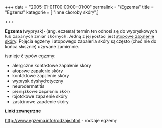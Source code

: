 +++
date = "2005-01-01T00:00:00+01:00"
permalink = "/Egzema/"
title = "Egzema"
kategorie = [ "inne choroby skóry",]

+++

**Egzema** (wyprysk)- (ang. eczema) termin ten odnosi się do wypryskowych lub zapalnych zmian skórnych. Jedną z jej postaci jest [atopowe zapalenie skóry](/atopedia/Atopowe_zapalenie_skóry "wikilink"). Pojęcia egzemy i atopowego zapalenia skóry są często (choć nie do końca słusznie) używane zamiennie.

Istnieje 8 typów egzemy:

-   alergiczne kontaktowe zapalenie skóry
-   atopowe zapalenie skóry
-   kontaktowe zapalenie skóry
-   wyprysk dyshydrotyczny
-   neurodermatitis
-   pieniążkowe zapalenie skóry
-   łojotokowe zapalenie skóry
-   zastoinowe zapalenie skóry

**Linki zewnętrzne**

[<http://www.egzema.info/rodzaje.html>](http://www.egzema.info/rodzaje.html) - rodzaje egzemy

